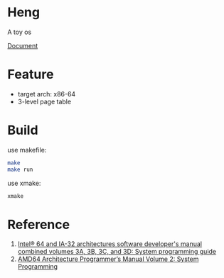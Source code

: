 # Heng

A toy os

[Document](doc.md)

# Feature

- target arch: x86-64
- 3-level page table

# Build

use makefile:
```bash
make
make run
```

use xmake:
```bash
xmake
```

# Reference

1. [Intel® 64 and IA-32 architectures software developer's  manual combined volumes 3A, 3B, 3C, and 3D: System programming guide](https://www.intel.com/content/www/us/en/developer/articles/technical/intel-sdm.html)
2. [AMD64 Architecture Programmer’s Manual Volume 2: System Programming](https://developer.amd.com/resources/developer-guides-manuals/)
